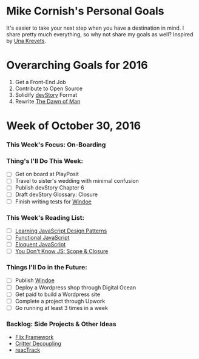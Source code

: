 # Mike Cornish's Personal Goals
It's easier to take your next step when you have a destination in mind. I share pretty much everything, so why not share my goals as well? Inspired by [Una Krevets](http://una.im/personal-goals-guide/#💁).

# Overarching Goals for 2016
1. Get a Front-End Job
2. Contribute to Open Source
2. Solidify [devStory](http://www.devstory.mikecornish.net/) Format
3. Rewrite [The Dawn of Man](http://www.novel.mikecornish.net/)

# Week of October 30, 2016
### This Week's Focus: On-Boarding
### Thing's I'll Do This Week:
- [ ] Get on board at PlayPosit
- [ ] Travel to sister's wedding with minimal confusion
- [ ] Publish devStory Chapter 6
- [ ] Draft devStory Glossary: Closure
- [ ] Finish writing tests for [Windoe](https://github.com/mCornish/windoe)

### This Week's Reading List:
- [ ] [Learning JavaScript Design Patterns](https://addyosmani.com/resources/essentialjsdesignpatterns/book/)
- [ ] [Functional JavaScript](https://www.amazon.com/gp/product/1449360726/ref=as_li_tl?ie=UTF8&camp=1789&creative=390957&creativeASIN=1449360726&linkCode=as2&tag=fronenddevejo-20&linkId=BDQC3FTEB3YXTYCK)
- [ ] [Eloquent JavaScript](http://eloquentjavascript.net/)
- [ ] [You Don't Know JS: Scope & Closure](https://github.com/getify/You-Dont-Know-JS/tree/master/scope%20%26%20closures)

### Things I'll Do in the Future:
- [ ] Publish [Windoe](https://github.com/mCornish/windoe)
- [ ] Deploy a Wordpress shop through Digital Ocean
- [ ] Get paid to build a Wordpress site
- [ ] Complete a project through Upwork
- [ ] Go running at least 3 times in a week

### Backlog: Side Projects & Other Ideas
- [Flix Framework](https://github.com/mCornish/flix)
- [Critter Decoupling](https://github.com/mCornish/critter)
- [reacTrack](https://github.com/mCornish/reactrack)
